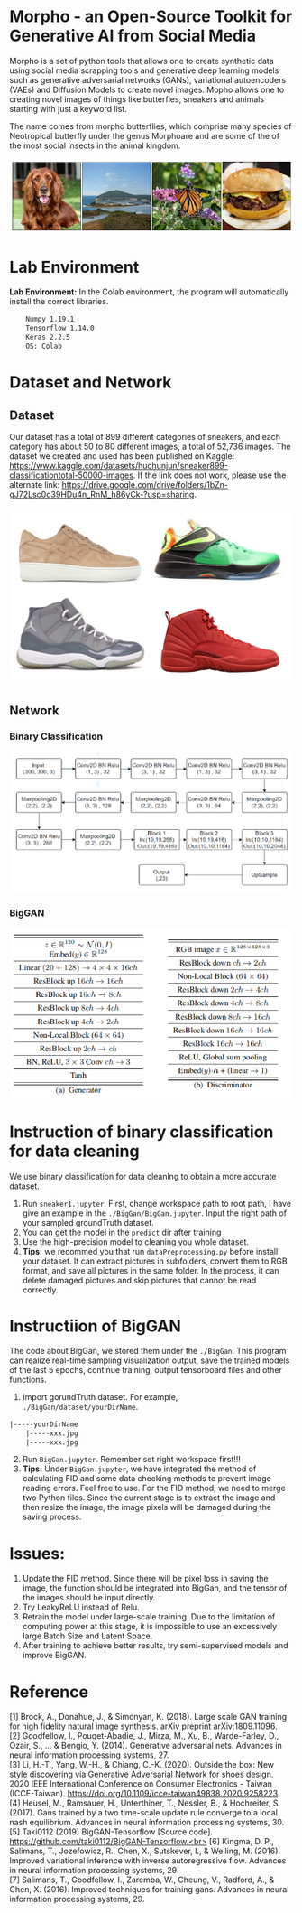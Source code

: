 # Morpho - an Open-Source Toolkit for Generative AI from Social Media

Morpho is a set of python tools that allows one to create synthetic data using social media scrapping tools and generative deep learning models such as generative adversarial networks (GANs), variational autoencoders (VAEs) and Diffusion Models to create novel images. Mopho allows one to creating novel images of things like butterfies, sneakers and animals starting with just a keyword list.

The name comes from morpho butterflies, which comprise many species of Neotropical butterfly under the genus Morphoare and are some of the of the most social insects in the animal kingdom.

![image](https://github.com/ChunjunHu/Morpho/blob/dev/IMG/BigGANResults.png)

# Lab Environment
**Lab Environment:**
In the Colab environment, the program will automatically install the correct libraries.
```
    Numpy 1.19.1
    Tensorflow 1.14.0
    Keras 2.2.5
    OS: Colab
```
# Dataset and Network
## Dataset
Our dataset has a total of 899 different categories of sneakers, and each category has about 50 to 80 different images, a total of 52,736 images. The dataset we created and used has been published on Kaggle: https://www.kaggle.com/datasets/huchunjun/sneaker899-classificationtotal-50000-images. If the link does not work, please use the alternate link: https://drive.google.com/drive/folders/1bZn-gJ72Lsc0o39HDu4n_RnM_h86yCk-?usp=sharing.

![image](https://github.com/ChunjunHu/Morpho/blob/dev/IMG/datasetVisualization.png)

## Network
### Binary Classification

![image](https://github.com/ChunjunHu/Morpho/blob/dev/IMG/binaryClassificationStructure.png)

### BigGAN

![image](https://github.com/ChunjunHu/Morpho/blob/dev/IMG/networkStructure.png)

# Instruction of binary classification for data cleaning

We use binary classification for data cleaning to obtain a more accurate dataset.

1. Run `sneaker1.jupyter`. First, change workspace path to root path, I have give an example in the `./BigGan/BigGan.jupyter`. Input the right path of your sampled groundTruth dataset.
2. You can get the model in the `predict` dir after training
3. Use the high-precision model to cleaning you whole dataset.
4. **Tips:** we recommed you that run `dataPreprocessing.py` before install your dataset. It can extract pictures in subfolders, convert them to RGB format, and save all pictures in the same folder. In the process, it can delete damaged pictures and skip pictures that cannot be read correctly.

# Instructiion of BigGAN

The code about BigGan, we stored them under the `./BigGan`. This program can realize real-time sampling visualization output, save the trained models of the last 5 epochs, continue training, output tensorboard files and other functions.

1. Import gorundTruth dataset. For example, `./BigGan/dataset/yourDirName`.
```
|-----yourDirName
    |-----xxx.jpg
    |-----xxx.jpg
```
2. Run `BigGan.jupyter`. Remember set right workspace first!!!
3. **Tips:** Under `BigGan.jupyter`, we have integrated the method of calculating FID and some data checking methods to prevent image reading errors. Feel free to use. For the FID method, we need to merge two Python files. Since the current stage is to extract the image and then resize the image, the image pixels will be damaged during the saving process.

# Issues:

1. Update the FID method. Since there will be pixel loss in saving the image, the function should be integrated into BigGan, and the tensor of the images should be input directly.
2. Try LeakyReLU instead of Relu.
3. Retrain the model under large-scale training. Due to the limitation of computing power at this stage, it is impossible to use an excessively large Batch Size and Latent Space.
4. After training to achieve better results, try semi-supervised models and improve BigGAN.

# Reference
[1] Brock, A., Donahue, J., & Simonyan, K. (2018). Large scale GAN training for high fidelity natural image synthesis. arXiv preprint arXiv:1809.11096.<br>
[2] Goodfellow, I., Pouget-Abadie, J., Mirza, M., Xu, B., Warde-Farley, D., Ozair, S., ... & Bengio, Y. (2014). Generative adversarial nets. Advances in neural information processing systems, 27.<br>
[3] Li, H.-T., Yang, W.-H., & Chiang, C.-K. (2020). Outside the box: New style discovering via    Generative Adversarial Network for shoes design. 2020 IEEE International Conference on Consumer Electronics - Taiwan (ICCE-Taiwan). https://doi.org/10.1109/icce-taiwan49838.2020.9258223 <br>
[4] Heusel, M., Ramsauer, H., Unterthiner, T., Nessler, B., & Hochreiter, S. (2017). Gans trained by a two time-scale update rule converge to a local nash equilibrium. Advances in neural information processing systems, 30.<br>
[5] Taki0112 (2019) BigGAN-Tensorflow [Source code]. https://github.com/taki0112/BigGAN-Tensorflow.<br>
[6] Kingma, D. P., Salimans, T., Jozefowicz, R., Chen, X., Sutskever, I., & Welling, M. (2016). Improved variational inference with inverse autoregressive flow. Advances in neural information processing systems, 29.<br>
[7] Salimans, T., Goodfellow, I., Zaremba, W., Cheung, V., Radford, A., & Chen, X. (2016). Improved techniques for training gans. Advances in neural information processing systems, 29.<br>








